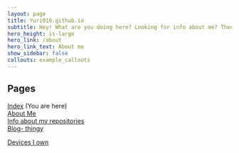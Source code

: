 ```yaml
---
layout: page
title: Yuri010.github.io
subtitle: Hey! What are you doing here? Looking for info about me? Then you're in the right place. You can look below on what pages there are to explore on this site.
hero_height: is-large
hero_link: /about
hero_link_text: About me
show_sidebar: false
callouts: example_callouts
---
```


## Pages
[Index](https://yuri010.github.io/main) (You are here)\
[About Me](https://yuri010.github.io/about)\
[Info about my repositories](https://yuri010.github.io/repos)\
[Blog- thingy](https://yuri010.github.io/posts)

[Devices I own](https://yuri010.github.io/devices)


<!-- THIS SITE IS LICENSED UNDER THE CIR-LICENSE. FOR MORE INFO VISIT https://github.com/Yuri010/CIR-License/
ORIGINAL CAN BE FOUND AT https://github.com/Yuri010/CIR-License/blob/main/License.md -->
